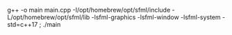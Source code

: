 g++ -o main main.cpp -I/opt/homebrew/opt/sfml/include -L/opt/homebrew/opt/sfml/lib -lsfml-graphics -lsfml-window -lsfml-system -std=c++17 ; ./main